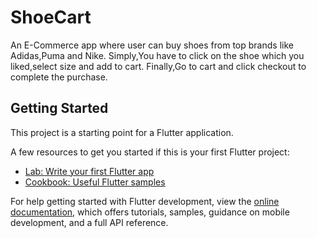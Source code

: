 # ShoeCart

An E-Commerce app where user can buy shoes from top brands like Adidas,Puma and Nike.
Simply,You have to click on the shoe which you liked,select size and add to cart.
Finally,Go to cart and click checkout to complete the purchase.

## Getting Started

This project is a starting point for a Flutter application.

A few resources to get you started if this is your first Flutter project:

- [Lab: Write your first Flutter app](https://docs.flutter.dev/get-started/codelab)
- [Cookbook: Useful Flutter samples](https://docs.flutter.dev/cookbook)

For help getting started with Flutter development, view the
[online documentation](https://docs.flutter.dev/), which offers tutorials,
samples, guidance on mobile development, and a full API reference.

